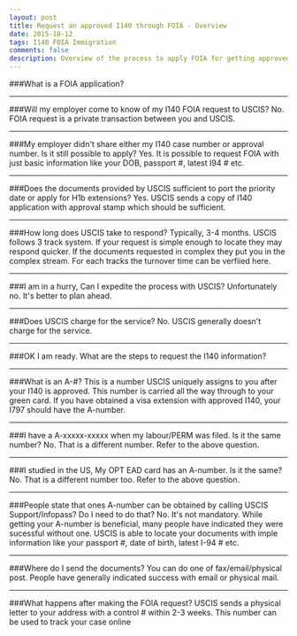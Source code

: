 ```yaml
---
layout: post
title: Request an approved I140 through FOIA - Overview
date: 2015-10-12
tags: I140 FOIA Immigration
comments: false
description: Overview of the process to apply FOIA for getting approved I140 application.
---
```

###What is a FOIA application?
* * *
###Will my employer come to know of my I140 FOIA request to USCIS?
No. FOIA request is a private transaction between you and USCIS.
* * *
###My employer didn't share either my I140 case number or approval number. Is it still possible to apply?
Yes. It is possible to request FOIA with just basic information like your DOB, passport #, latest I94 # etc.
* * *
###Does the documents provided by USCIS sufficient to port the priority date or apply for H1b extensions?
Yes. USCIS sends a copy of I140 application with approval stamp which should be sufficient.
* * *
###How long does USCIS take to respond?
Typically, 3-4 months. USCIS follows 3 track system. If your request is simple enough to locate they may respond quicker. If the documents requested in complex they put you in the complex stream. For each tracks the turnover time can be
verfiied here.
* * *
###I am in a hurry, Can I expedite the process with USCIS?
Unfortunately no. It's better to plan ahead.
* * *
###Does USCIS charge for the service?
No. USCIS generally doesn't charge for the service.
* * *
###OK I am ready. What are the steps to request the I140 information?
* * *
###What is an A-#?
This is a number USCIS uniquely assigns to you after your I140 is approved. This number is carried all the way through to your green card. If you have obtained a visa extension with approved I140, your I797 should have the A-number.
* * *
###I have a A-xxxxx-xxxxx when my labour/PERM was filed. Is it the same number?
No. That is a different number. Refer to the above question.
* * *
###I studied in the US, My OPT EAD card has an A-number. Is it the same?
No. That is a different number too. Refer to the above question.
* * *
###People state that ones A-number can be obtained by calling USCIS Support/Infopass? Do I need to do that?
No. It's not mandatory. While getting your A-number is beneficial, many people have indicated they were sucessful without one. USCIS is able to locate your documents with imple information like your passport #, date of birth, latest I-94 # etc.
* * *
###Where do I send the documents?
You can do one of fax/email/physical post. People have generally indicated success with email or physical mail.
* * *
###What happens after making the FOIA request?
USCIS sends a physical letter to your address with a control # within 2-3 weeks. This number can be used to track your case online
